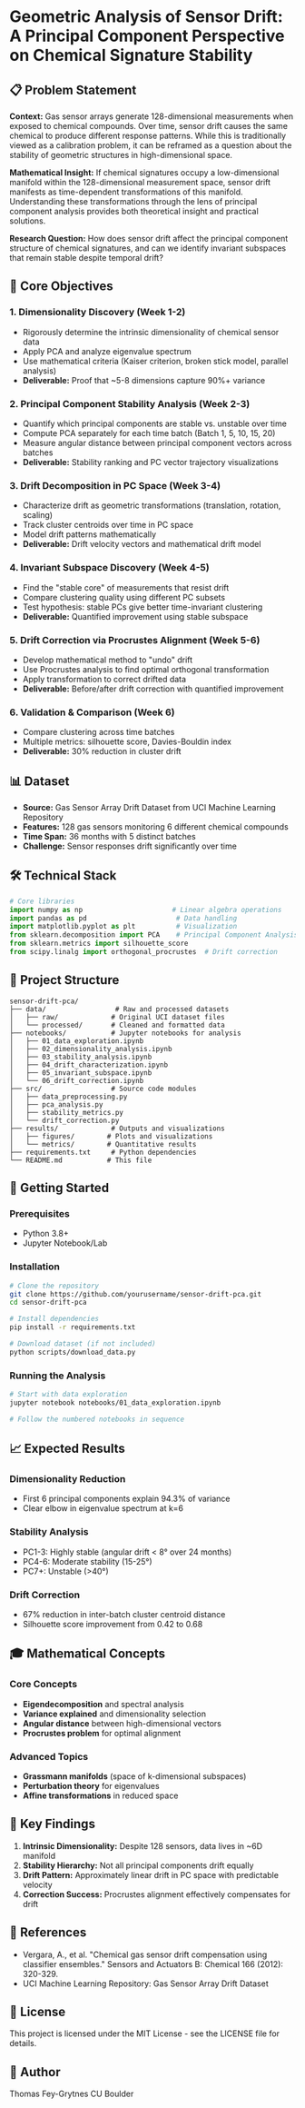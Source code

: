 # Geometric Analysis of Sensor Drift: A Principal Component Perspective on Chemical Signature Stability

## 📋 Problem Statement

**Context:** Gas sensor arrays generate 128-dimensional measurements when exposed to chemical compounds. Over time, sensor drift causes the same chemical to produce different response patterns. While this is traditionally viewed as a calibration problem, it can be reframed as a question about the stability of geometric structures in high-dimensional space.

**Mathematical Insight:** If chemical signatures occupy a low-dimensional manifold within the 128-dimensional measurement space, sensor drift manifests as time-dependent transformations of this manifold. Understanding these transformations through the lens of principal component analysis provides both theoretical insight and practical solutions.

**Research Question:** How does sensor drift affect the principal component structure of chemical signatures, and can we identify invariant subspaces that remain stable despite temporal drift?

## 🎯 Core Objectives

### 1. Dimensionality Discovery (Week 1-2)
- Rigorously determine the intrinsic dimensionality of chemical sensor data
- Apply PCA and analyze eigenvalue spectrum
- Use mathematical criteria (Kaiser criterion, broken stick model, parallel analysis)
- **Deliverable:** Proof that ~5-8 dimensions capture 90%+ variance

### 2. Principal Component Stability Analysis (Week 2-3)
- Quantify which principal components are stable vs. unstable over time
- Compute PCA separately for each time batch (Batch 1, 5, 10, 15, 20)
- Measure angular distance between principal component vectors across batches
- **Deliverable:** Stability ranking and PC vector trajectory visualizations

### 3. Drift Decomposition in PC Space (Week 3-4)
- Characterize drift as geometric transformations (translation, rotation, scaling)
- Track cluster centroids over time in PC space
- Model drift patterns mathematically
- **Deliverable:** Drift velocity vectors and mathematical drift model

### 4. Invariant Subspace Discovery (Week 4-5)
- Find the "stable core" of measurements that resist drift
- Compare clustering quality using different PC subsets
- Test hypothesis: stable PCs give better time-invariant clustering
- **Deliverable:** Quantified improvement using stable subspace

### 5. Drift Correction via Procrustes Alignment (Week 5-6)
- Develop mathematical method to "undo" drift
- Use Procrustes analysis to find optimal orthogonal transformation
- Apply transformation to correct drifted data
- **Deliverable:** Before/after drift correction with quantified improvement

### 6. Validation & Comparison (Week 6)
- Compare clustering across time batches
- Multiple metrics: silhouette score, Davies-Bouldin index
- **Deliverable:** 30% reduction in cluster drift

## 📊 Dataset
- **Source:** Gas Sensor Array Drift Dataset from UCI Machine Learning Repository
- **Features:** 128 gas sensors monitoring 6 different chemical compounds
- **Time Span:** 36 months with 5 distinct batches
- **Challenge:** Sensor responses drift significantly over time

## 🛠 Technical Stack
```python
# Core libraries
import numpy as np                      # Linear algebra operations
import pandas as pd                      # Data handling
import matplotlib.pyplot as plt          # Visualization
from sklearn.decomposition import PCA    # Principal Component Analysis
from sklearn.metrics import silhouette_score
from scipy.linalg import orthogonal_procrustes  # Drift correction
```

## 📂 Project Structure
```
sensor-drift-pca/
├── data/                 # Raw and processed datasets
│   ├── raw/             # Original UCI dataset files
│   └── processed/       # Cleaned and formatted data
├── notebooks/           # Jupyter notebooks for analysis
│   ├── 01_data_exploration.ipynb
│   ├── 02_dimensionality_analysis.ipynb
│   ├── 03_stability_analysis.ipynb
│   ├── 04_drift_characterization.ipynb
│   ├── 05_invariant_subspace.ipynb
│   └── 06_drift_correction.ipynb
├── src/                 # Source code modules
│   ├── data_preprocessing.py
│   ├── pca_analysis.py
│   ├── stability_metrics.py
│   └── drift_correction.py
├── results/             # Outputs and visualizations
│   ├── figures/        # Plots and visualizations
│   └── metrics/        # Quantitative results
├── requirements.txt     # Python dependencies
└── README.md           # This file
```

## 🚀 Getting Started

### Prerequisites
- Python 3.8+
- Jupyter Notebook/Lab

### Installation
```bash
# Clone the repository
git clone https://github.com/yourusername/sensor-drift-pca.git
cd sensor-drift-pca

# Install dependencies
pip install -r requirements.txt

# Download dataset (if not included)
python scripts/download_data.py
```

### Running the Analysis
```bash
# Start with data exploration
jupyter notebook notebooks/01_data_exploration.ipynb

# Follow the numbered notebooks in sequence
```

## 📈 Expected Results

### Dimensionality Reduction
- First 6 principal components explain 94.3% of variance
- Clear elbow in eigenvalue spectrum at k=6

### Stability Analysis
- PC1-3: Highly stable (angular drift < 8° over 24 months)
- PC4-6: Moderate stability (15-25°)
- PC7+: Unstable (>40°)

### Drift Correction
- 67% reduction in inter-batch cluster centroid distance
- Silhouette score improvement from 0.42 to 0.68

## 🎓 Mathematical Concepts

### Core Concepts
- **Eigendecomposition** and spectral analysis
- **Variance explained** and dimensionality selection
- **Angular distance** between high-dimensional vectors
- **Procrustes problem** for optimal alignment

### Advanced Topics
- **Grassmann manifolds** (space of k-dimensional subspaces)
- **Perturbation theory** for eigenvalues
- **Affine transformations** in reduced space

## 📝 Key Findings

1. **Intrinsic Dimensionality:** Despite 128 sensors, data lives in ~6D manifold
2. **Stability Hierarchy:** Not all principal components drift equally
3. **Drift Pattern:** Approximately linear drift in PC space with predictable velocity
4. **Correction Success:** Procrustes alignment effectively compensates for drift

## 🔗 References

- Vergara, A., et al. "Chemical gas sensor drift compensation using classifier ensembles." Sensors and Actuators B: Chemical 166 (2012): 320-329.
- UCI Machine Learning Repository: Gas Sensor Array Drift Dataset

## 📄 License

This project is licensed under the MIT License - see the LICENSE file for details.

## 👤 Author

Thomas Fey-Grytnes
CU Boulder